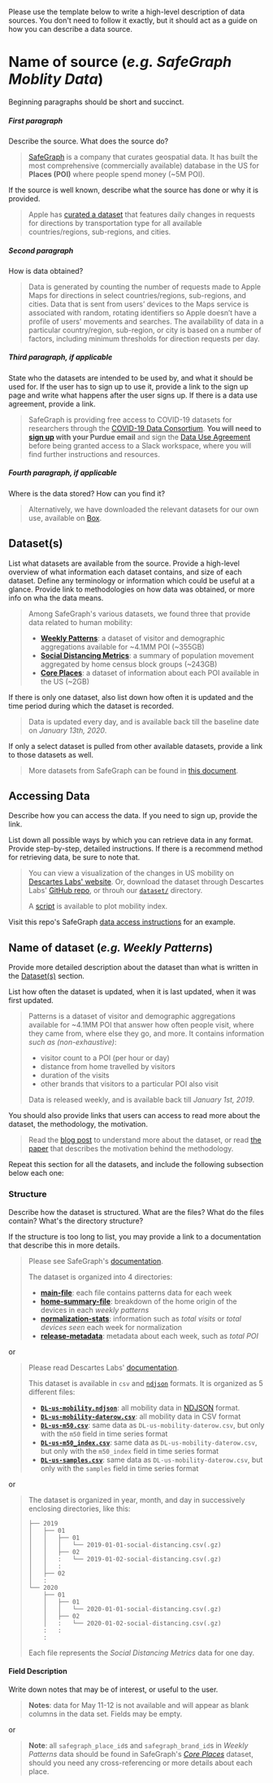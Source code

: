Please use the template below to write a high-level description of data sources. You don't need to follow it exactly, but it should act as a guide on how you can describe a data source.

# Name of source (_e.g. SafeGraph Moblity Data_)

Beginning paragraphs should be short and succinct.

##### First paragraph

Describe the source. What does the source do?

> [SafeGraph](https://safegraph.com) is a company that curates geospatial data. It has built the most comprehensive (commercially available) database in the US for **Places (POI)** where people spend money (~5M POI). 

If the source is well known, describe what the source has done or why it is provided. 

> Apple has [curated a dataset](https://www.apple.com/covid19/mobility) that features daily changes in requests for directions by transportation type for all available countries/regions, sub-regions, and cities. 


##### Second paragraph

How is data obtained? 

> Data is generated by counting the number of requests made to Apple Maps for directions in select countries/regions, sub-regions, and cities. Data that is sent from users’ devices to the Maps service is associated with random, rotating identifiers so Apple doesn’t have a profile of users' movements and searches. The availability of data in a particular country/region, sub-region, or city is based on a number of factors, including minimum thresholds for direction requests per day.

##### Third paragraph, if applicable

State who the datasets are intended to be used by, and what it should be used for. If the user has to sign up to use it, provide a link to the sign up page and write what happens after the user signs up. If there is a data use agreement, provide a link. 

> SafeGraph is providing free access to COVID-19 datasets for researchers through the [COVID-19 Data Consortium](https://www.safegraph.com/covid-19-data-consortium). **You will need to [sign up](https://www.safegraph.com/covid-19-data-consortium) with your Purdue email** and sign the [Data Use Agreement](data-use-agreement.pdf) before being granted access to a Slack workspace, where you will find further instructions and resources.

##### Fourth paragraph, if applicable

Where is the data stored? How can you find it? 

> Alternatively, we have downloaded the relevant datasets for our own use, available on [Box](https://app.box.com/s/s4wafbxi3hfv3vdwc1pj05kuiuy5p93u).

## Dataset(s)

List what datasets are available from the source. Provide a high-level overview of what information each dataset contains, and size of each dataset. Define any terminology or information which could be useful at a glance. Provide link to methodologies on how data was obtained, or more info on wha the data means.

> Among SafeGraph's various datasets, we found three that provide data related to human mobility:
> 
> - [**Weekly Patterns**](#weekly-patterns): a dataset of visitor and demographic aggregations available for ~4.1MM POI (~355GB)
> - [**Social Distancing Metrics**](#social-distancing-metrics): a summary of population movement aggregated by home census block groups (~243GB)
> - [**Core Places**](#core-places): a dataset of information about each POI available in the US (~2GB)

If there is only one dataset, also list down how often it is updated and the time period during which the dataset is recorded. 

> Data is updated every day, and is available back till the baseline date on _January 13th, 2020_.

If only a select dataset is pulled from other available datasets, provide a link to those datasets as well.

> More datasets from SafeGraph can be found in [this document](https://docs.google.com/spreadsheets/d/1UNWvPzkUTTlXBZ6M6iGhM_7sr8h-MxsZdE7iOszkAmk/edit#gid=0).

## Accessing Data

Describe how you can access the data. If you need to sign up, provide the link. 

List down all possible ways by which you can retrieve data in any format. Provide step-by-step, detailed instructions. If there is a recommend method for retrieving data, be sure to note that. 

> You can view a visualization of the changes in US mobility on [Descartes Labs' website](https://www.descarteslabs.com/mobility/). Or, download the dataset through Descartes Labs' [GitHub repo](https://github.com/descarteslabs/DL-COVID-19), or throuh our [`dataset/`](dataset/) directory.
> 
> A [script](https://github.com/descarteslabs/DL-COVID-19/tree/master/scripts) is available to plot mobility index.

Visit this repo's SafeGraph [data access instructions](mobility/safegraph/README.md#how-to-access) for an example.

## Name of dataset (_e.g. Weekly Patterns_)

Provide more detailed description about the dataset than what is written in the [Dataset(s)](#datasets) section.

List how often the dataset is updated, when it is last updated, when it was first updated. 

> Patterns is a dataset of visitor and demographic aggregations available for ~4.1MM POI that answer how often people visit, where they came from, where else they go, and more. It contains information _such as (non-exhaustive)_:
> 
> - visitor count to a POI (per hour or day)
> - distance from home travelled by visitors
> - duration of the visits 
> - other brands that visitors to a particular POI also visit
> 
> Data is released weekly, and is available back till _January 1st, 2019_. 

You should also provide links that users can access to read more about the dataset, the methodology, the motivation. 

> Read the [blog post](https://medium.com/descarteslabs-team/covid-19-the-road-to-economic-and-social-recovery-6638866e3e4c) to understand more about the dataset, or read [the paper](https://arxiv.org/pdf/2003.14228.pdf) that describes the motivation behind the methodology.

Repeat this section for all the datasets, and include the following subsection below each one:

### Structure

Describe how the dataset is structured. What are the files? What do the files contain? What's the directory structure?

If the structure is too long to list, you may provide a link to a documentation that describe this in more details.

> Please see SafeGraph's [documentation](https://docs.safegraph.com/docs/weekly-patterns).
> 
> The dataset is organized into 4 directories:
> 
> - [**main-file**](https://docs.safegraph.com/docs/weekly-patterns#section-schema): each file contains patterns data for each week 
> - [**home-summary-file**](https://docs.safegraph.com/docs/weekly-patterns#section-home-location-distributions-by-state-census-block-group): breakdown of the home origin of the devices in each _weekly patterns_
> - [**normalization-stats**](https://docs.safegraph.com/docs/weekly-patterns#section-normalization-stats): information such as _total visits_ or _total devices seen_ each week for normalization
> - [**release-metadata**](https://docs.safegraph.com/docs/weekly-patterns#section-release-metadata): metadata about each week, such as _total POI_

or

> Please read Descartes Labs' [documentation](https://github.com/descarteslabs/DL-COVID-19/blob/master/README.md).
> 
> This dataset is available in `csv` and [`ndjson`](https://github.com/ndjson/ndjson-spec) formats. It is organized as 5 different files:
> 
> - [**`DL-us-mobility.ndjson`**](https://github.com/descarteslabs/DL-COVID-19/blob/master/DL-us-mobility.ndjson): all mobility data in [NDJSON](https://github.com/ndjson/ndjson-spec) format.
> - [**`DL-us-mobility-daterow.csv`**](https://github.com/descarteslabs/DL-COVID-19/blob/master/DL-us-mobility-daterow.csv): all mobility data in CSV format
> - [**`DL-us-m50.csv`**](https://github.com/descarteslabs/DL-COVID-19/blob/master/DL-us-m50.csv): same data as `DL-us-mobility-daterow.csv`, but only with the `m50` field in time series format
> - [**`DL-us-m50_index.csv`**](https://github.com/descarteslabs/DL-COVID-19/blob/master/DL-us-m50_index.csv): same data as `DL-us-mobility-daterow.csv`, but only with the `m50_index` field in time series format
> - [**`DL-us-samples.csv`**](https://github.com/descarteslabs/DL-COVID-19/blob/master/DL-us-samples.csv): same data as `DL-us-mobility-daterow.csv`, but only with the `samples` field in time series format

or 

> The dataset is organized in year, month, and day in successively enclosing directories, like this:
> 
> ```
> ├── 2019
> │   ├── 01
> │   │   ├── 01
> │   │   │   └── 2019-01-01-social-distancing.csv(.gz)
> │   │   ├── 02
> │   │   :   └── 2019-01-02-social-distancing.csv(.gz)
> │   │   :
> │   ├── 02
> │   :
> └── 2020
>     ├── 01
>     │   ├── 01
>     │   │   └── 2020-01-01-social-distancing.csv(.gz)
>     │   ├── 02
>     │   :   └── 2020-01-02-social-distancing.csv(.gz)
>     :   :
>     :
> ```
> 
> Each file represents the _Social Distancing Metrics_ data for one day.


#### Field Description


Write down notes that may be of interest, or useful to the user.

> **Notes**: data for May 11-12 is not available and will appear as blank columns in the data set. Fields may be empty.

or 

> **Note**: all `safegraph_place_id`s and `safegraph_brand_id`s in _Weekly Patterns_ data should be found in SafeGraph's [_Core Places_](https://docs.safegraph.com/docs#section-core-places) dataset, should you need any cross-referencing or more details about each place.
